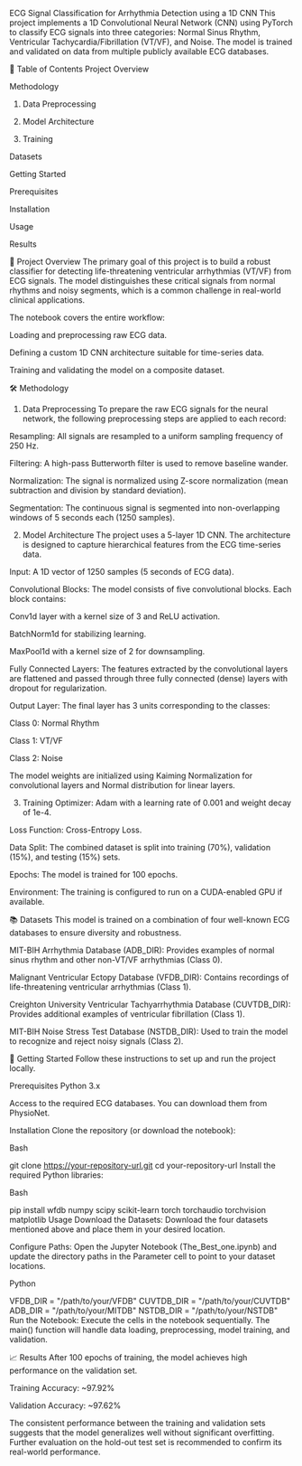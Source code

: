 ECG Signal Classification for Arrhythmia Detection using a 1D CNN
This project implements a 1D Convolutional Neural Network (CNN) using PyTorch to classify ECG signals into three categories: Normal Sinus Rhythm, Ventricular Tachycardia/Fibrillation (VT/VF), and Noise. The model is trained and validated on data from multiple publicly available ECG databases.

📝 Table of Contents
Project Overview

Methodology

1. Data Preprocessing

2. Model Architecture

3. Training

Datasets

Getting Started

Prerequisites

Installation

Usage

Results

📖 Project Overview
The primary goal of this project is to build a robust classifier for detecting life-threatening ventricular arrhythmias (VT/VF) from ECG signals. The model distinguishes these critical signals from normal rhythms and noisy segments, which is a common challenge in real-world clinical applications.

The notebook covers the entire workflow:

Loading and preprocessing raw ECG data.

Defining a custom 1D CNN architecture suitable for time-series data.

Training and validating the model on a composite dataset.

🛠 Methodology
1. Data Preprocessing
To prepare the raw ECG signals for the neural network, the following preprocessing steps are applied to each record:

Resampling: All signals are resampled to a uniform sampling frequency of 250 Hz.

Filtering: A high-pass Butterworth filter is used to remove baseline wander.

Normalization: The signal is normalized using Z-score normalization (mean subtraction and division by standard deviation).

Segmentation: The continuous signal is segmented into non-overlapping windows of 5 seconds each (1250 samples).

2. Model Architecture
The project uses a 5-layer 1D CNN. The architecture is designed to capture hierarchical features from the ECG time-series data.

Input: A 1D vector of 1250 samples (5 seconds of ECG data).

Convolutional Blocks: The model consists of five convolutional blocks. Each block contains:

Conv1d layer with a kernel size of 3 and ReLU activation.

BatchNorm1d for stabilizing learning.

MaxPool1d with a kernel size of 2 for downsampling.

Fully Connected Layers: The features extracted by the convolutional layers are flattened and passed through three fully connected (dense) layers with dropout for regularization.

Output Layer: The final layer has 3 units corresponding to the classes:

Class 0: Normal Rhythm

Class 1: VT/VF

Class 2: Noise

The model weights are initialized using Kaiming Normalization for convolutional layers and Normal distribution for linear layers.

3. Training
Optimizer: Adam with a learning rate of 0.001 and weight decay of 1e-4.

Loss Function: Cross-Entropy Loss.

Data Split: The combined dataset is split into training (70%), validation (15%), and testing (15%) sets.

Epochs: The model is trained for 100 epochs.

Environment: The training is configured to run on a CUDA-enabled GPU if available.

📚 Datasets
This model is trained on a combination of four well-known ECG databases to ensure diversity and robustness.

MIT-BIH Arrhythmia Database (ADB_DIR): Provides examples of normal sinus rhythm and other non-VT/VF arrhythmias (Class 0).

Malignant Ventricular Ectopy Database (VFDB_DIR): Contains recordings of life-threatening ventricular arrhythmias (Class 1).

Creighton University Ventricular Tachyarrhythmia Database (CUVTDB_DIR): Provides additional examples of ventricular fibrillation (Class 1).

MIT-BIH Noise Stress Test Database (NSTDB_DIR): Used to train the model to recognize and reject noisy signals (Class 2).

🚀 Getting Started
Follow these instructions to set up and run the project locally.

Prerequisites
Python 3.x

Access to the required ECG databases. You can download them from PhysioNet.

Installation
Clone the repository (or download the notebook):

Bash

git clone https://your-repository-url.git
cd your-repository-url
Install the required Python libraries:

Bash

pip install wfdb numpy scipy scikit-learn torch torchaudio torchvision matplotlib
Usage
Download the Datasets: Download the four datasets mentioned above and place them in your desired location.

Configure Paths: Open the Jupyter Notebook (The_Best_one.ipynb) and update the directory paths in the Parameter cell to point to your dataset locations.

Python

VFDB_DIR   = "/path/to/your/VFDB"
CUVTDB_DIR = "/path/to/your/CUVTDB"
ADB_DIR    = "/path/to/your/MITDB"
NSTDB_DIR  = "/path/to/your/NSTDB"
Run the Notebook: Execute the cells in the notebook sequentially. The main() function will handle data loading, preprocessing, model training, and validation.

📈 Results
After 100 epochs of training, the model achieves high performance on the validation set.

Training Accuracy: ~97.92%

Validation Accuracy: ~97.62%

The consistent performance between the training and validation sets suggests that the model generalizes well without significant overfitting. Further evaluation on the hold-out test set is recommended to confirm its real-world performance.
